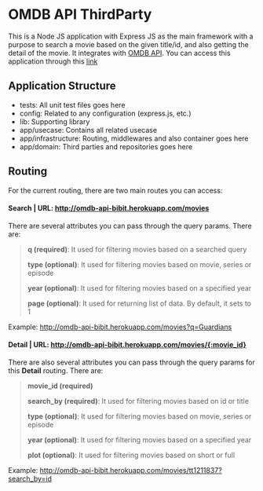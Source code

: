 # OMDB API ThirdParty

This is a Node JS application with Express JS as the main framework with a purpose to search a movie based on the given title/id, and also getting the detail of the movie. It integrates with [OMDB API](http://www.omdbapi.com). 
You can access this application through this [link](http://omdb-api-bibit.herokuapp.com)

## Application Structure

- tests: All unit test files goes here
- config: Related to any configuration (express.js, etc.)
- lib: Supporting library
- app/usecase: Contains all related usecase
- app/infrastructure: Routing, middlewares and also container goes here
- app/domain: Third parties and repositories goes here

## Routing

For the current routing, there are two main routes you can access:

#### Search | URL: http://omdb-api-bibit.herokuapp.com/movies

There are several attributes you can pass through the query params. There are:
>
>**q (required)**: It used for filtering movies based on a searched query
>
>**type (optional)**: It used for filtering movies based on movie, series or episode
>
>**year (optional)**: It used for filtering movies based on a specified year
>
>**page (optional)**: It used for returning list of data. By default, it sets to 1

Example:
http://omdb-api-bibit.herokuapp.com/movies?q=Guardians

#### Detail | URL: http://omdb-api-bibit.herokuapp.com/movies/{:movie_id}

There are also several attributes you can pass through the query params for this **Detail** routing. There are:
>
>**movie_id (required)**
>
>**search_by (required)**: It used for filtering movies based on id or title
>
>**type (optional)**: It used for filtering movies based on movie, series or episode
>
>**year (optional)**: It used for filtering movies based on a specified year
>
>**plot (optional)**: It used for filtering movies based on short or full

Example:
http://omdb-api-bibit.herokuapp.com/movies/tt1211837?search_by=id